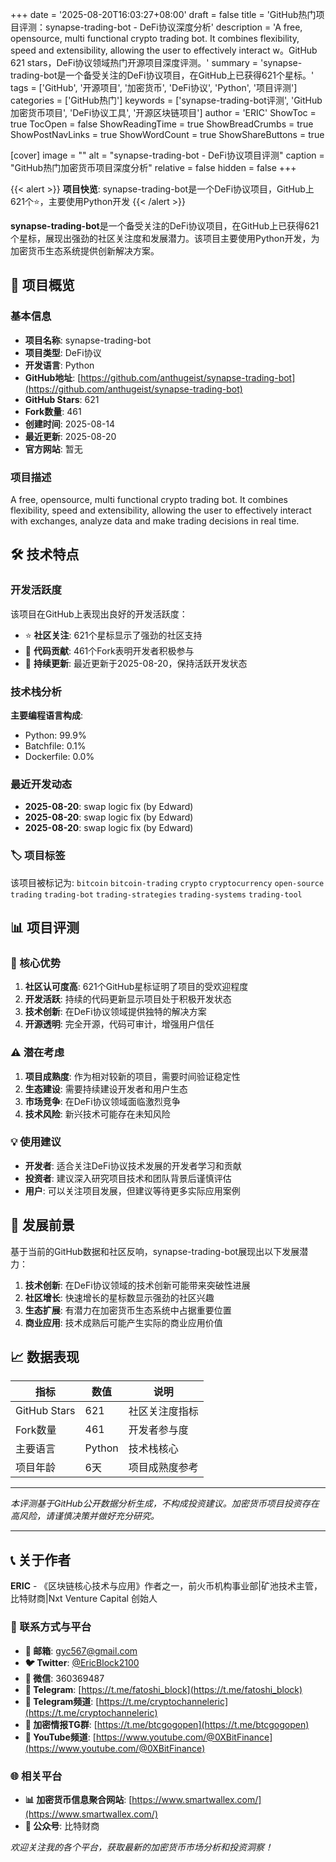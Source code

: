 +++
date = '2025-08-20T16:03:27+08:00'
draft = false
title = 'GitHub热门项目评测：synapse-trading-bot - DeFi协议深度分析'
description = 'A free, opensource, multi functional crypto trading bot. It combines flexibility, speed and extensibility, allowing the user to effectively interact w。GitHub 621 stars，DeFi协议领域热门开源项目深度评测。'
summary = 'synapse-trading-bot是一个备受关注的DeFi协议项目，在GitHub上已获得621个星标。'
tags = ['GitHub', '开源项目', '加密货币', 'DeFi协议', 'Python', '项目评测']
categories = ['GitHub热门']
keywords = ['synapse-trading-bot评测', 'GitHub加密货币项目', 'DeFi协议工具', '开源区块链项目']
author = 'ERIC'
ShowToc = true
TocOpen = false
ShowReadingTime = true
ShowBreadCrumbs = true
ShowPostNavLinks = true
ShowWordCount = true
ShowShareButtons = true

[cover]
image = ""
alt = "synapse-trading-bot - DeFi协议项目评测"
caption = "GitHub热门加密货币项目深度分析"
relative = false
hidden = false
+++

{{< alert >}}
**项目快览**: synapse-trading-bot是一个DeFi协议项目，GitHub上621个⭐，主要使用Python开发
{{< /alert >}}

**synapse-trading-bot**是一个备受关注的DeFi协议项目，在GitHub上已获得621个星标，展现出强劲的社区关注度和发展潜力。该项目主要使用Python开发，为加密货币生态系统提供创新解决方案。

## 🎯 项目概览

### 基本信息
- **项目名称**: synapse-trading-bot
- **项目类型**: DeFi协议
- **开发语言**: Python
- **GitHub地址**: [https://github.com/anthugeist/synapse-trading-bot](https://github.com/anthugeist/synapse-trading-bot)
- **GitHub Stars**: 621
- **Fork数量**: 461
- **创建时间**: 2025-08-14
- **最近更新**: 2025-08-20
- **官方网站**: 暂无

### 项目描述
A free, opensource, multi functional crypto trading bot. It combines flexibility, speed and extensibility, allowing the user to effectively interact with exchanges, analyze data and make trading decisions in real time.

## 🛠️ 技术特点

### 开发活跃度
该项目在GitHub上表现出良好的开发活跃度：
- ⭐ **社区关注**: 621个星标显示了强劲的社区支持
- 🔄 **代码贡献**: 461个Fork表明开发者积极参与
- 📅 **持续更新**: 最近更新于2025-08-20，保持活跃开发状态

### 技术栈分析

**主要编程语言构成**:
- Python: 99.9%
- Batchfile: 0.1%
- Dockerfile: 0.0%


### 最近开发动态
- **2025-08-20**: swap logic fix (by Edward)
- **2025-08-20**: swap logic fix (by Edward)
- **2025-08-20**: swap logic fix (by Edward)


### 🏷️ 项目标签
该项目被标记为: `bitcoin` `bitcoin-trading` `crypto` `cryptocurrency` `open-source` `trading` `trading-bot` `trading-strategies` `trading-systems` `trading-tool`


## 📊 项目评测

### 🎯 核心优势
1. **社区认可度高**: 621个GitHub星标证明了项目的受欢迎程度
2. **开发活跃**: 持续的代码更新显示项目处于积极开发状态
3. **技术创新**: 在DeFi协议领域提供独特的解决方案
4. **开源透明**: 完全开源，代码可审计，增强用户信任

### ⚠️ 潜在考虑
1. **项目成熟度**: 作为相对较新的项目，需要时间验证稳定性
2. **生态建设**: 需要持续建设开发者和用户生态
3. **市场竞争**: 在DeFi协议领域面临激烈竞争
4. **技术风险**: 新兴技术可能存在未知风险

### 💡 使用建议
- **开发者**: 适合关注DeFi协议技术发展的开发者学习和贡献
- **投资者**: 建议深入研究项目技术和团队背景后谨慎评估
- **用户**: 可以关注项目发展，但建议等待更多实际应用案例

## 🔮 发展前景

基于当前的GitHub数据和社区反响，synapse-trading-bot展现出以下发展潜力：

1. **技术创新**: 在DeFi协议领域的技术创新可能带来突破性进展
2. **社区增长**: 快速增长的星标数显示强劲的社区兴趣
3. **生态扩展**: 有潜力在加密货币生态系统中占据重要位置
4. **商业应用**: 技术成熟后可能产生实际的商业应用价值

## 📈 数据表现

| 指标 | 数值 | 说明 |
|------|------|------|
| GitHub Stars | 621 | 社区关注度指标 |
| Fork数量 | 461 | 开发者参与度 |
| 主要语言 | Python | 技术栈核心 |
| 项目年龄 | 6天 | 项目成熟度参考 |

---

*本评测基于GitHub公开数据分析生成，不构成投资建议。加密货币项目投资存在高风险，请谨慎决策并做好充分研究。*

---

## 📞 关于作者

**ERIC** - 《区块链核心技术与应用》作者之一，前火币机构事业部|矿池技术主管，比特财商|Nxt Venture Capital 创始人

### 🔗 联系方式与平台

- **📧 邮箱**: [gyc567@gmail.com](mailto:gyc567@gmail.com)
- **🐦 Twitter**: [@EricBlock2100](https://twitter.com/EricBlock2100)
- **💬 微信**: 360369487
- **📱 Telegram**: [https://t.me/fatoshi_block](https://t.me/fatoshi_block)
- **📢 Telegram频道**: [https://t.me/cryptochanneleric](https://t.me/cryptochanneleric)
- **👥 加密情报TG群**: [https://t.me/btcgogopen](https://t.me/btcgogopen)
- **🎥 YouTube频道**: [https://www.youtube.com/@0XBitFinance](https://www.youtube.com/@0XBitFinance)

### 🌐 相关平台

- **📊 加密货币信息聚合网站**: [https://www.smartwallex.com/](https://www.smartwallex.com/)
- **📖 公众号**: 比特财商

*欢迎关注我的各个平台，获取最新的加密货币市场分析和投资洞察！*
